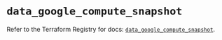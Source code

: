 # `data_google_compute_snapshot`

Refer to the Terraform Registry for docs: [`data_google_compute_snapshot`](https://registry.terraform.io/providers/hashicorp/google/5.23.0/docs/data-sources/compute_snapshot).
